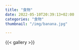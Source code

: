 ```yaml
---
title: "食物"
date: 2022-05-10T20:39:13+02:00
categories: "食物"
thumbnail: "/img/banana.jpg"

---
```


{{< gallery >}}
